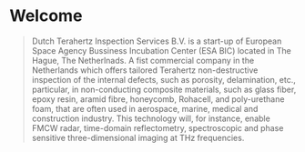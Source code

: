  
# Welcome
 
> Dutch Terahertz Inspection Services B.V. is a start-up of European Space Agency Bussiness Incubation Center (ESA BIC) located in The Hague, The Netherlnads. A fist commercial company in the Netherlands which offers tailored Terahertz non-destructive inspection of the internal defects, such as porosity, delamination, etc., particular, in non-conducting composite materials, such as glass fiber, epoxy resin, aramid fibre, honeycomb, Rohacell, and poly-urethane foam, that are often used in aerospace, marine, medical and construction industry. This technology will, for instance, enable FMCW radar, time-domain reflectometry, spectroscopic and phase sensitive three-dimensional imaging at THz frequencies. 


